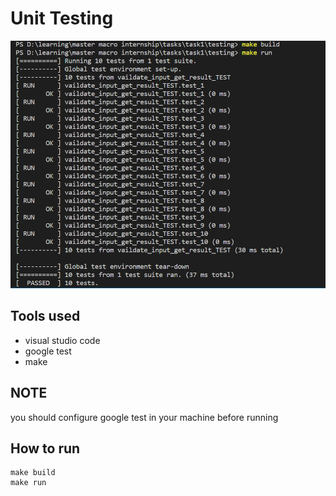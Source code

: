 # Unit Testing 
![google test pass all cases](https://github.com/abdelrahman99999/master_micro_tasks/blob/main/task1/testing/screenshot.PNG?raw=true)
## Tools used

- visual studio code
- google test
- make


## NOTE

you should configure google test in your machine before running

## How to run

```
make build
make run
``` 
